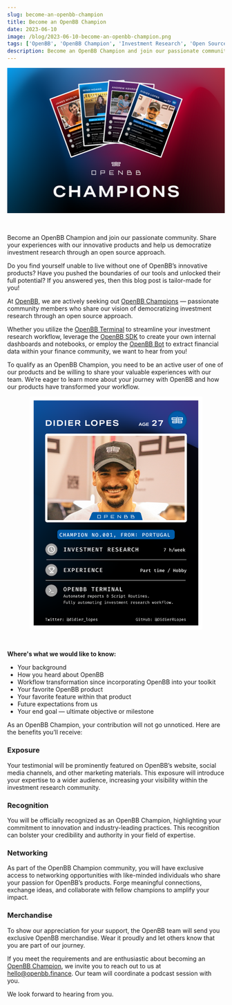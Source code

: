 ```yaml
---
slug: become-an-openbb-champion
title: Become an OpenBB Champion
date: 2023-06-10
image: /blog/2023-06-10-become-an-openbb-champion.png
tags: ['OpenBB', 'OpenBB Champion', 'Investment Research', 'Open Source', 'Community']
description: Become an OpenBB Champion and join our passionate community. Share your experiences with our innovative products and help us democratize investment research through an open source approach.
---
```


<p align="center">
    <img width="600" src="/blog/2023-06-10-become-an-openbb-champion.png"/>
</p>

<br />

Become an OpenBB Champion and join our passionate community. Share your experiences with our innovative products and help us democratize investment research through an open source approach.

<!-- truncate -->

<div style={{borderTop: '1px solid #0088CC', margin: '1.5em 0'}} />

Do you find yourself unable to live without one of OpenBB’s innovative products? Have you pushed the boundaries of our tools and unlocked their full potential? If you answered yes, then this blog post is tailor-made for you!

At [OpenBB](https://openbb.co), we are actively seeking out [OpenBB Champions](https://my.openbb.co/app/hub/champions) — passionate community members who share our vision of democratizing investment research through an open source approach.

Whether you utilize the [OpenBB Terminal](https://my.openbb.co/app/terminal) to streamline your investment research workflow, leverage the [OpenBB SDK](https://my.openbb.co/app/sdk) to create your own internal dashboards and notebooks, or employ the [OpenBB Bot](https://my.openbb.co/app/bot) to extract financial data within your finance community, we want to hear from you!

To qualify as an OpenBB Champion, you need to be an active user of one of our products and be willing to share your valuable experiences with our team. We’re eager to learn more about your journey with OpenBB and how our products have transformed your workflow.

<p align="center">
    <img width="400" src="/blog/2023-06-10-become-an-openbb-champion_1.png"/>
</p>

<br />

**Where's what we would like to know:**

- Your background
- How you heard about OpenBB
- Workflow transformation since incorporating OpenBB into your toolkit
- Your favorite OpenBB product
- Your favorite feature within that product
- Future expectations from us
- Your end goal — ultimate objective or milestone

As an OpenBB Champion, your contribution will not go unnoticed. Here are the benefits you’ll receive:

### Exposure

Your testimonial will be prominently featured on OpenBB’s website, social media channels, and other marketing materials. This exposure will introduce your expertise to a wider audience, increasing your visibility within the investment research community.

### Recognition

You will be officially recognized as an OpenBB Champion, highlighting your commitment to innovation and industry-leading practices. This recognition can bolster your credibility and authority in your field of expertise.

### Networking

As part of the OpenBB Champion community, you will have exclusive access to networking opportunities with like-minded individuals who share your passion for OpenBB’s products. Forge meaningful connections, exchange ideas, and collaborate with fellow champions to amplify your impact.

### Merchandise

To show our appreciation for your support, the OpenBB team will send you exclusive OpenBB merchandise. Wear it proudly and let others know that you are part of our journey.

<div style={{borderTop: '1px solid #0088CC', margin: '1.5em 0'}} />

If you meet the requirements and are enthusiastic about becoming an [OpenBB Champion](https://openbb.co/blog?type=champions), we invite you to reach out to us at hello@openbb.finance. Our team will coordinate a podcast session with you.

We look forward to hearing from you.
